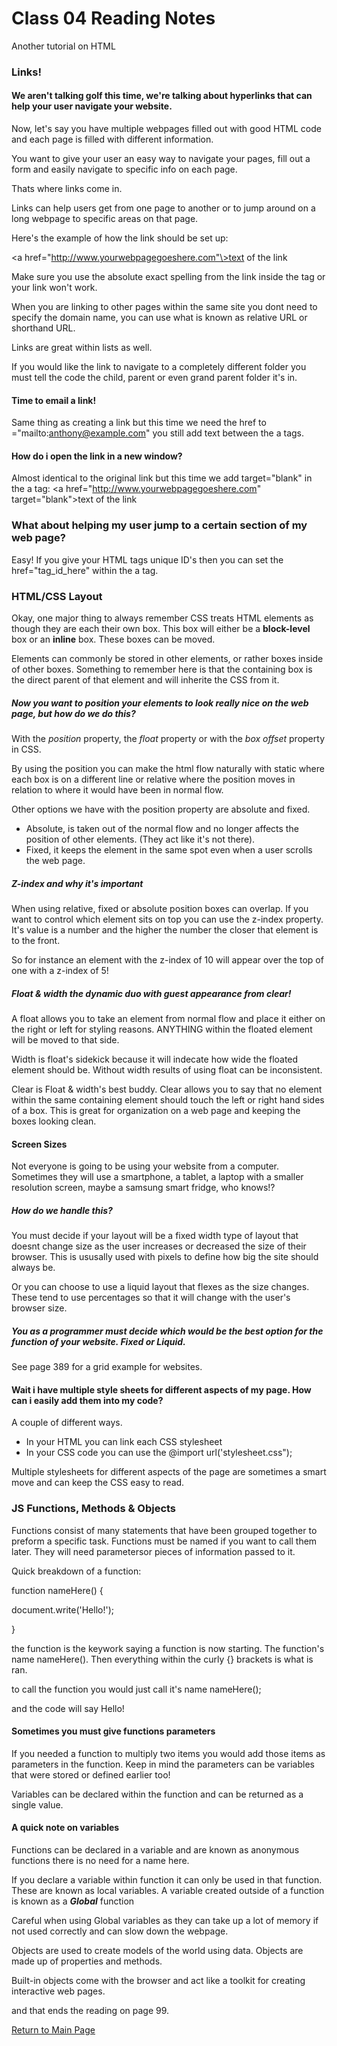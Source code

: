 # Class 04 Reading Notes

Another tutorial on HTML

### Links!

#### We aren't talking golf this time, we're talking about hyperlinks that can help your user navigate your website.

Now, let's say you have multiple webpages filled out with good HTML code and each page is filled with different information. 

You want to give your user an easy way to navigate your pages, fill out a form and easily navigate to specific info on each page.

Thats where links come in.

Links can help users get from one page to another or to jump around on a long webpage to specific areas on that page.

Here's the example of how the link should be set up:

<a href="http://www.yourwebpagegoeshere.com"\>text of the link</a>

Make sure you use the absolute exact spelling from the link inside the <a> tag or your link won't work.

When you are linking to other pages within the same site you dont need to specify the domain name, you can use what is known as relative URL or shorthand URL.

Links are great within lists as well.

If you would like the link to navigate to a completely different folder you must tell the code the child, parent or even grand parent folder it's in.

#### Time to email a link!

Same thing as creating a link but this time we need the href to ="mailto:anthony@example.com" you still add text between the a tags.

#### How do i open the link in a new window?

Almost identical to the original link but this time we add target="blank" in the a tag: <a href="http://www.yourwebpagegoeshere.com" target="blank"\>text of the link</a>

### What about helping my user jump to a certain section of my web page?

Easy! If you give your HTML tags unique ID's then you can set the href="tag_id_here" within the a tag.

### HTML/CSS Layout

Okay, one major thing to always remember CSS treats HTML elements as though they are each their own box. This box will either be a **block-level** box or an **inline** box. These boxes can be moved.

Elements can commonly be stored in other elements, or rather boxes inside of other boxes. Something to remember here is that the containing box is the direct parent of that element and will inherite the CSS from it.

##### Now you want to position your elements to look really nice on the web page, but how do we do this?

With the *position* property, the *float* property or with the *box offset* property in CSS.

By using the position you can make the html flow naturally with static where each box is on a different line or relative where the position moves in relation to where it would have been in normal flow.

Other options we have with the position property are absolute and fixed.

- Absolute, is taken out of the normal flow and no longer affects the position of other elements. (They act like it's not there).
- Fixed, it keeps the element in the same spot even when a user scrolls the web page.

##### Z-index and why it's important

When using relative, fixed or absolute position boxes can overlap. If you want to control which element sits on top you can use the z-index property. It's value is a number and the higher the number the closer that element is to the front.

So for instance an element with the z-index of 10 will appear over the top of one with a z-index of 5!

##### Float & width the dynamic duo with guest appearance from clear!

A float allows you to take an element from normal flow and place it either on the right or left for styling reasons. ANYTHING within the floated element will be moved to that side.

Width is float's sidekick because it will indecate how wide the floated element should be. Without width results of using float can be inconsistent. 

Clear is Float & width's best buddy. Clear allows you to say that no element within the same containing element should touch the left or right hand sides of a box. This is great for organization on a web page and keeping the boxes looking clean.

#### Screen Sizes

Not everyone is going to be using your website from a computer. Sometimes they will use a smartphone, a tablet, a laptop with a smaller resolution screen, maybe a samsung smart fridge, who knows!?

##### How do we handle this?

You must decide if your layout will be a fixed width type of layout that doesnt change size as the user increases or decreased the size of their browser. This is ususally used with pixels to define how big the site should always be.

Or you can choose to use a liquid layout that flexes as the size changes. These tend to use percentages so that it will change with the user's browser size.

##### You as a programmer must decide which would be the best option for the function of your website. Fixed or Liquid.

See page 389 for a grid example for websites.

#### Wait i have multiple style sheets for different aspects of my page. How can i easily add them into my code?

A couple of different ways.
- In your HTML you can link each CSS stylesheet
- In your CSS code you can use the @import url('stylesheet.css");

Multiple stylesheets for different aspects of the page are sometimes a smart move and can keep the CSS easy to read.

### JS Functions, Methods & Objects

Functions consist of many statements that have been grouped together to preform a specific task.
Functions must be named if you want to call them later. They will need parametersor pieces of information passed to it. 

Quick breakdown of a function:

function nameHere() {

document.write('Hello!');

}

the function is the keywork saying a function is now starting. The function's name nameHere(). Then everything within the curly {} brackets is what is ran.

to call the function you would just call it's name nameHere();

and the code will say Hello!

#### Sometimes you must give functions parameters

If you needed a function to multiply two items you would add those items as parameters in the function. Keep in mind the parameters can be variables that were stored or defined earlier too!

Variables can be declared within the function and can be returned as a single value.

#### A quick note on variables

Functions can be declared in a variable and are known as anonymous functions there is no need for a name here.

If you declare a variable within function it can only be used in that function. These are known as local variables. A variable created outside of a function is known as a ***Global*** function

Careful when using Global variables as they can take up a lot of memory if not used correctly and can slow down the webpage.

Objects are used to create models of the world using data. Objects are made up of properties and methods.

Built-in objects come with the browser and act like a toolkit for creating interactive web pages.

and that ends the reading on page 99.


[Return to Main Page](https://pydrummer.github.io/pydrummer.github.io-reading-notes-/)
